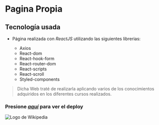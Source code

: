 # Pagina Propia

## Tecnología usada

* Página realizada con *ReactJS* utilizando las siguientes librerias:

    * Axios
    * React-dom
    * React-hook-form
    * React-router-dom
    * React-scripts
    * React-scroll
    * Styled-components

> Dicha Web traté de realizarla aplicando varios de los conocimientos adquiridos en los diferentes cursos realizados.

### Presione *[aquí][1]* para ver el deploy


![Logo de Wikipedia](https://upload.wikimedia.org/wikipedia/en/8/80/Wikipedia-logo-v2.svg "Wikipedia logo")







[1]: https://github.com/Cfonta1986/cv_cristian/tree/main